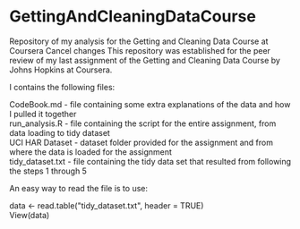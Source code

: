 # GettingAndCleaningDataCourse
Repository of my analysis for the Getting and Cleaning Data Course at Coursera
Cancel changes
This repository was established for the peer review of my last assignment of the Getting and Cleaning Data Course by Johns Hopkins at Coursera.

I contains the following files:

CodeBook.md - file containing some extra explanations of the data and how I pulled it together  
run_analysis.R - file containing the script for the entire assignment, from data loading to tidy dataset  
UCI HAR Dataset - dataset folder provided for the assignment and from where the data is loaded for the assignment  
tidy_dataset.txt - file containing the tidy data set that resulted from following the steps 1 through 5  


An easy way to read the file is to use:  

data <- read.table("tidy_dataset.txt", header = TRUE)  
View(data)

